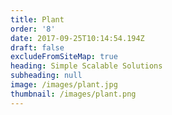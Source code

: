 ```yaml
---
title: Plant
order: '8'
date: 2017-09-25T10:14:54.194Z
draft: false
excludeFromSiteMap: true
heading: Simple Scalable Solutions
subheading: null
image: /images/plant.jpg
thumbnail: /images/plant.png
---
```


